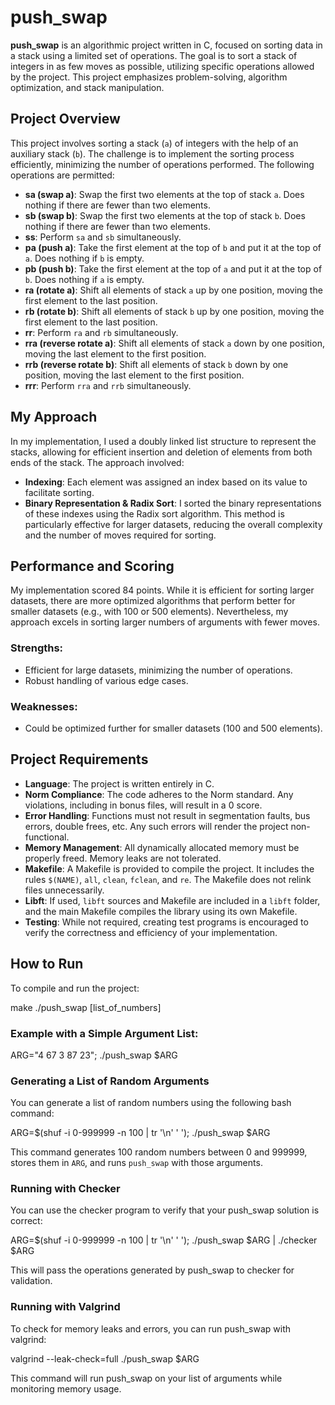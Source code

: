 # push_swap

**push_swap** is an algorithmic project written in C, focused on sorting data in a stack using a limited set of operations. The goal is to sort a stack of integers in as few moves as possible, utilizing specific operations allowed by the project. This project emphasizes problem-solving, algorithm optimization, and stack manipulation.

## Project Overview

This project involves sorting a stack (`a`) of integers with the help of an auxiliary stack (`b`). The challenge is to implement the sorting process efficiently, minimizing the number of operations performed. The following operations are permitted:

- **sa (swap a)**: Swap the first two elements at the top of stack `a`. Does nothing if there are fewer than two elements.
- **sb (swap b)**: Swap the first two elements at the top of stack `b`. Does nothing if there are fewer than two elements.
- **ss**: Perform `sa` and `sb` simultaneously.
- **pa (push a)**: Take the first element at the top of `b` and put it at the top of `a`. Does nothing if `b` is empty.
- **pb (push b)**: Take the first element at the top of `a` and put it at the top of `b`. Does nothing if `a` is empty.
- **ra (rotate a)**: Shift all elements of stack `a` up by one position, moving the first element to the last position.
- **rb (rotate b)**: Shift all elements of stack `b` up by one position, moving the first element to the last position.
- **rr**: Perform `ra` and `rb` simultaneously.
- **rra (reverse rotate a)**: Shift all elements of stack `a` down by one position, moving the last element to the first position.
- **rrb (reverse rotate b)**: Shift all elements of stack `b` down by one position, moving the last element to the first position.
- **rrr**: Perform `rra` and `rrb` simultaneously.

## My Approach

In my implementation, I used a doubly linked list structure to represent the stacks, allowing for efficient insertion and deletion of elements from both ends of the stack. The approach involved:

- **Indexing**: Each element was assigned an index based on its value to facilitate sorting.
- **Binary Representation & Radix Sort**: I sorted the binary representations of these indexes using the Radix sort algorithm. This method is particularly effective for larger datasets, reducing the overall complexity and the number of moves required for sorting.

## Performance and Scoring

My implementation scored 84 points. While it is efficient for sorting larger datasets, there are more optimized algorithms that perform better for smaller datasets (e.g., with 100 or 500 elements). Nevertheless, my approach excels in sorting larger numbers of arguments with fewer moves.

### Strengths:
- Efficient for large datasets, minimizing the number of operations.
- Robust handling of various edge cases.

### Weaknesses:
- Could be optimized further for smaller datasets (100 and 500 elements).

## Project Requirements

- **Language**: The project is written entirely in C.
- **Norm Compliance**: The code adheres to the Norm standard. Any violations, including in bonus files, will result in a 0 score.
- **Error Handling**: Functions must not result in segmentation faults, bus errors, double frees, etc. Any such errors will render the project non-functional.
- **Memory Management**: All dynamically allocated memory must be properly freed. Memory leaks are not tolerated.
- **Makefile**: A Makefile is provided to compile the project. It includes the rules `$(NAME)`, `all`, `clean`, `fclean`, and `re`. The Makefile does not relink files unnecessarily.
- **Libft**: If used, `libft` sources and Makefile are included in a `libft` folder, and the main Makefile compiles the library using its own Makefile.
- **Testing**: While not required, creating test programs is encouraged to verify the correctness and efficiency of your implementation.

## How to Run

To compile and run the project:

make
./push_swap [list_of_numbers]

### Example with a Simple Argument List:

ARG="4 67 3 87 23"; ./push_swap $ARG

### Generating a List of Random Arguments

You can generate a list of random numbers using the following bash command:

ARG=$(shuf -i 0-999999 -n 100 | tr '\n' ' '); ./push_swap $ARG

This command generates 100 random numbers between 0 and 999999, stores them in `ARG`, and runs `push_swap` with those arguments.

### Running with Checker

You can use the checker program to verify that your push_swap solution is correct:

ARG=$(shuf -i 0-999999 -n 100 | tr '\n' ' '); ./push_swap $ARG | ./checker $ARG

This will pass the operations generated by push_swap to checker for validation.

### Running with Valgrind

To check for memory leaks and errors, you can run push_swap with valgrind:

valgrind --leak-check=full ./push_swap $ARG

This command will run push_swap on your list of arguments while monitoring memory usage.

